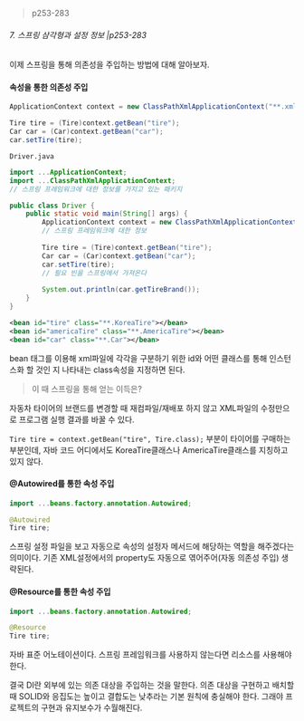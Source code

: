 > p253-283



###### 7. 스프링 삼각형과 설정 정보 |p253-283

이제 스프링을 통해 의존성을 주입하는 방법에 대해 알아보자.

#### 속성을 통한 의존성 주입

```java
ApplicationContext context = new ClassPathXmlApplicationContext("**.xml", Driver.class);

Tire tire = (Tire)context.getBean("tire");
Car car = (Car)context.getBean("car");
car.setTire(tire);
```

`Driver.java`

```java
import ...ApplicationContext;
import ...ClassPathXmlApplicationContext;
// 스프링 프레임워크에 대한 정보를 가지고 있는 패키지

public class Driver {
    public static void main(String[] args) {
        ApplicationContext context = new ClassPathXmlApplicationContext("**.xml", Driver.class);
        // 스프링 프레임워크에 대한 정보
        
        Tire tire = (Tire)context.getBean("tire");
        Car car = (Car)context.getBean("car");
        car.setTire(tire);
        // 필요 빈을 스프링에서 가져온다
        
        System.out.println(car.getTireBrand());
    }
}
```

```xml
<bean id="tire" class="**.KoreaTire"></bean>
<bean id="americaTire" class="**.AmericaTire"></bean>
<bean id="car" class="**.Car"></bean>
```

bean 태그를 이용해 xml파일에 각각을 구분하기 위한 id와 어떤 클래스를 통해 인스턴스화 할 것인 지 나타내는 class속성을 지정하면 된다.

> 이 때 스프링을 통해 얻는 이득은? 

자동차 타이어의 브랜드를 변경할 때 재컴파일/재배포 하지 않고 XML파일의 수정만으로 프로그램 실행 결과를 바꿀 수 있다. 

`Tire tire = context.getBean("tire", Tire.class);` 부분이 타이어를 구매하는 부분인데, 자바 코드 어디에서도 KoreaTire클래스나 AmericaTire클래스를 지칭하고 있지 않다.



#### @Autowired를 통한 속성 주입

```java
import ...beans.factory.annotation.Autowired;

@Autowired
Tire tire;
```

스프링 설정 파일을 보고 자동으로 속성의 설정자 메서드에 해당하는 역할을 해주겠다는 의미이다. 기존 XML설정에서의 property도 자동으로 엮어주어(자동 의존성 주입) 생략된다. 



#### @Resource를 통한 속성 주입

```java
import ...beans.factory.annotation.Autowired;

@Resource
Tire tire;
```

 자바 표준 어노테이션이다. 스프링 프레임워크를 사용하지 않는다면 리소스를 사용해야 한다. 



결국 DI란 외부에 있는 의존 대상을 주입하는 것을 말한다. 의존 대상을 구현하고 배치할 때 SOLID와 응집도는 높이고 결합도는 낮추라는 기본 원칙에 충실해야 한다. 그래야 프로젝트의 구현과 유지보수가 수월해진다.


